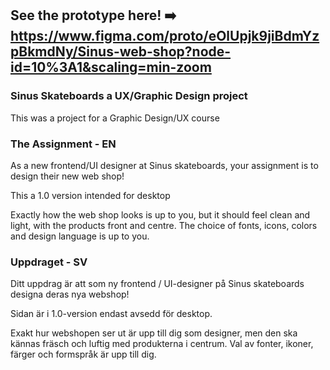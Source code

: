 ## See the prototype here! ➡️ https://www.figma.com/proto/eOlUpjk9jiBdmYzpBkmdNy/Sinus-web-shop?node-id=10%3A1&scaling=min-zoom

### Sinus Skateboards a UX/Graphic Design project

This was a project for a Graphic Design/UX course

### The Assignment - EN

As a new frontend/UI designer at Sinus skateboards, your assignment is to design their new web shop! 

This a 1.0 version intended for desktop

Exactly how the web shop looks is up to you, but it should feel clean and light, with the products front and centre. The choice of fonts, icons, colors and design language is up to you.

### Uppdraget - SV

Ditt uppdrag är att som ny frontend / UI-designer på Sinus skateboards designa deras nya webshop!

Sidan är i 1.0-version endast avsedd för desktop.

Exakt hur webshopen ser ut är upp till dig som designer, men den ska kännas fräsch och luftig med produkterna i centrum. Val av fonter, ikoner, färger och formspråk är upp till dig.
